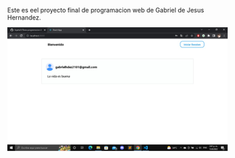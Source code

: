 Este es eel proyecto final de programacion web de Gabriel de Jesus Hernandez.

![Mi captura de pantalla](captura.jpeg)
